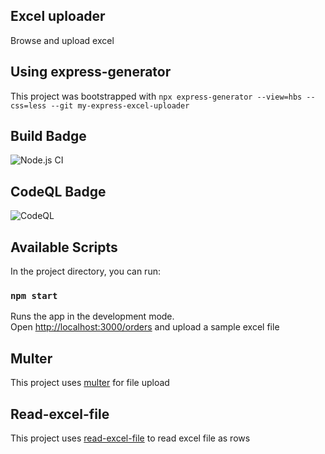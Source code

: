 ## Excel uploader

Browse and upload excel

## Using express-generator

This project was bootstrapped with `npx express-generator --view=hbs --css=less --git my-express-excel-uploader`

## Build Badge

![Node.js CI](https://github.com/cricketbackground/my-express-excel-uploader/workflows/Node.js%20CI/badge.svg)

## CodeQL Badge

![CodeQL](https://github.com/cricketbackground/my-express-excel-uploader/workflows/CodeQL/badge.svg)

## Available Scripts

In the project directory, you can run:

### `npm start`

Runs the app in the development mode.\
Open [http://localhost:3000/orders](http://localhost:3000/orders) and upload a sample excel file

## Multer

This project uses [multer](https://www.npmjs.com/package/multer) for file upload

## Read-excel-file

This project uses [read-excel-file](https://www.npmjs.com/package/read-excel-file) to read excel file as rows
